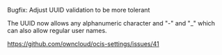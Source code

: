 Bugfix: Adjust UUID validation to be more tolerant

The UUID now allows any alphanumeric character and "-" and "_" which
can also allow regular user names.

https://github.com/owncloud/ocis-settings/issues/41
